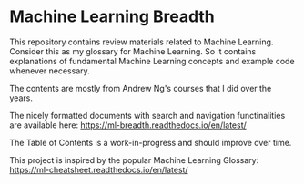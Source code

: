 # Machine Learning Breadth

This repository contains review materials related to Machine Learning. Consider this as my glossary for Machine Learning.
So it contains explanations of fundamental Machine Learning concepts and example code whenever necessary.

The contents are mostly from Andrew Ng's courses that I did over the years. 

The nicely formatted documents with search and navigation functinalities are available here: https://ml-breadth.readthedocs.io/en/latest/

The Table of Contents is a work-in-progress and should improve over time.

This project is inspired by the popular Machine Learning Glossary: https://ml-cheatsheet.readthedocs.io/en/latest/

